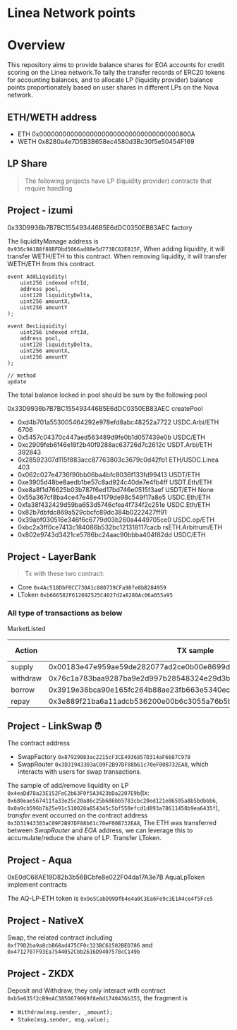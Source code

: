 # Linea Network points

# Overview

This repository aims to provide balance shares for EOA accounts for credit scoring on the Linea network.To tally the transfer records of ERC20 tokens for accounting balances, and to allocate LP (liquidity provider) balance points proportionately based on user shares in different LPs on the Nova network.

## ETH/WETH address

- ETH 0x000000000000000000000000000000000000800A
- WETH 0x8280a4e7D5B3B658ec4580d3Bc30f5e50454F169

## LP Share

> The following projects have LP (liquidity provider) contracts that require handling

## Project - izumi

0x33D9936b7B7BC155493446B5E6dDC0350EB83AEC factory

The liquidityManage address is `0x936c9A1B8f88BFDbd5066ad08e5d773BC82EB15F`, When adding liquidity, it will transfer WETH/ETH to this contract. When removing liquidity, it will transfer WETH/ETH from this contract.

```
event AddLiquidity(
    uint256 indexed nftId,
    address pool,
    uint128 liquidityDelta,
    uint256 amountX,
    uint256 amountY
);

event DecLiquidity(
    uint256 indexed nftId,
    address pool,
    uint128 liquidityDelta,
    uint256 amountX,
    uint256 amountY
);

// method
update
```

The total balance locked in pool should be sum by the following pool

0x33D9936b7B7BC155493446B5E6dDC0350EB83AEC createPool

- 0xd4b701a553005464292e978efd8abc48252a7722 USDC.Arbi/ETH 6706
- 0x5457c04370c447aed563489d9fe0b1d057439e0b USDC/ETH
- 0xc2909feb6f46e19f2b40f9288ac63726d7c2612c USDT.Arbi/ETH 392843
- 0x28592307d115f883acc87763803c3679c0d42fb1 ETH/USDC.Linea 403
- 0x062c027e4736f90bb06ba4bfc8036f133fd99413 USDT/ETH
- 0xe3905d48be8aedb1be57c8ad924c40de7e4fb4ff USDT.Eth/ETH
- 0xe8a8f1d76625b03b787f6ed17bd746e0515f3aef USDT/ETH None
- 0x55a367cf8ba4ce47e48e41179de98c549f17a8e5 USDC.Eth/ETH
- 0xfa38f432429d59ba653d5746cfea4f734f2c251e USDC.Eth/ETH
- 0x82b7dbfdc869a529cbcfc89dc384b0222427ff91
- 0x39abf030516e346f6c6779d03b260a4449705ce0 USDC.op/ETH
- 0xbc2a3ff0ce7413c184086b532bc121318117cacb rsETH.Arbitrum/ETH
- 0x802e9743d3421ce5786bc24aac90bbba404f82dd USDC/ETH

## Project - LayerBank

> Tx with these two contract:

- Core `0x4Ac518DbF0CC730A1c880739CFa98fe0bB284959`
- LToken `0xb666582F612692525C4027d2a8280Ac06a055a95`

### **All type of transactions as below**

MarketListed

| Action   | TX sample                                                          | Share change | Event        |
| -------- | ------------------------------------------------------------------ | ------------ | ------------ |
| supply   | 0x00183e47e959ae59de282077ad2ce0b00e8699d74bc47e92506190292b72244a | &check;      | MarketSupply |
| withdraw | 0x76c1a783baa9287ba9e2d997b28548324e29d3b9bfc0cdc4f71cb915d4d3b452 | &check;      | MarketRedeem |
| borrow   | 0x3919e36bca90e165fc264b88ae23fb663e5340ec2368b70b826eb669ce87bec3 | x            | Borrow       |
| repay    | 0x3e889f21ba6a11adcb536200e00b6c3055a76b5b02634bae38ab73a0eca49c7f | x            | RepayBorrow  |

## Project - LinkSwap ⏰

The contract address

- SwapFactory `0x87929083ac2215cF3CE4936857D314aF6687C978`
- SwapRouter `0x3D31943303aC09F2B97DF88b61c70eF00B732EA8`, which interacts with users for swap transactions.

The sample of add/remove liquidity on LP `0x4eaDd78a23E152FeC2b63F0f5A3423bDa2207E9b`(tx: `0x680eae567411fa33e25c20a86c25b686bb5783cbc20ed121e86595a8b5bdbbb6`, `0x0a9cb596b7b25e91c510028a854345c5bf550efcd1d893a78611458b9ea6435f`), _transfer_ event occurred on the contract address `0x3D31943303aC09F2B97DF88b61c70eF00B732EA8`, The ETH was transferred between _SwapRouter_ and _EOA_ address, we can leverage this to accumulate/reduce the share of LP. Transfer LToken.

## Project - Aqua

0xE0dC68AE19D82b3b56BCbfe8e022F04da17A3e7B AquaLpToken implement contracts

The AQ-LP-ETH token is `0x9e5CabD99Dfb4e4a0C3Ea6Fe9c3E1A4ce4f5Fce5`

## Project - NativeX

Swap, the related contract including `0xf79D2ba9a8cbB68ad475CF0c323BC61502BED786` and `0x4712707F93Ea7544052Cbb2616D9407578cC149b`

## Project - ZKDX

Deposit and Withdraw, they only interact with contract `0xb5e635f2cB9eAC385D679069f8e0d1740436b355`,
the fragment is

- `Withdraw(msg.sender, _amount);`
- `Stake(msg.sender, msg.value);`
